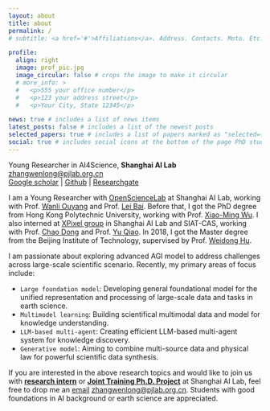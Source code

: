 ```yaml
---
layout: about
title: about
permalink: /
# subtitle: <a href='#'>Affiliations</a>. Address. Contacts. Moto. Etc.

profile:
  align: right
  image: prof_pic.jpg
  image_circular: false # crops the image to make it circular
  # more_info: >
  #   <p>555 your office number</p>
  #   <p>123 your address street</p>
  #   <p>Your City, State 12345</p>

news: true # includes a list of news items
latest_posts: false # includes a list of the newest posts
selected_papers: true # includes a list of papers marked as "selected={true}"
social: true # includes social icons at the bottom of the page PhD student in CS, **The Hong Kong Polytechnic University**<br> 
---
```


Young Researcher in AI4Science, **Shanghai AI Lab**<br>
zhangwenlong@pjlab.org.cn<br>
[Google scholar](https://scholar.google.com.hk/citations?user=UnMImiUAAAAJ&hl=zh-CN) | [Github](https://github.com/WenlongZhang0517) | [Researchgate](https://www.researchgate.net/profile/Wenlong-Zhang-26)

I am a Young Researcher with [OpenScienceLab](https://science.openxlab.org.cn/) at Shanghai AI Lab, working with Prof. [Wanli Ouyang](https://wlouyang.github.io/) and Prof. [Lei Bai](http://leibai.site/). Before that, I got the PhD degree from Hong Kong Polytechnic University, working with Prof. [Xiao-Ming Wu](http://www4.comp.polyu.edu.hk/~csxmwu/). I also interned at [XPixel group](http://xpixel.group/) in Shanghai AI Lab and SIAT-CAS, working with Prof. [Chao Dong](https://scholar.google.com/citations?hl=zh-CN&user=OSDCB0UAAAAJ) and Prof. [Yu Qiao](http://mmlab.siat.ac.cn/team). In 2018, I got the Master degree from the Beijing Institute of Technology, supervised by Prof. [Weidong Hu](https://ice.bit.edu.cn/szdw/jsfc/895feca632d747dc81769fbaf7be5ef5.htm).

I am passionate about exploring advanced AGI model to address challenges across large-scale scientific scenario. Recently, my primary areas of focus include:
- `Large foundation model`: Developing general foundational model for the unified representation and processing of large-scale data and tasks in earth science.
- `Multimodel learning`: Building scientifical multimodal data and model for knowledge understanding.
- `LLM-based multi-agent`: Creating efficient LLM-based multi-agent system for knowledge discovery.
- `Generative model`: Aiming to combine multi-source data and physical law for powerful scientific data synthesis.

<!-- * **AI for Earth Science**: Larger earth foundation model, Multi-modal weather generation and understanding<br> 
* **Computer Vision**: Multi-modal image generation, Image restoration and super-resolution -->

If you are interested in the above research topics and would like to join us with **[research intern](xx)** or **[Joint Training Ph.D. Project](https://www.shlab.org.cn/enrollment)** at Shanghai AI Lab, feel free to drop me an [email](zhangwenlong@pjlab.org.cn) zhangwenlong@pjlab.org.cn. Students with good foundations in AI background or earth science are appreciated.